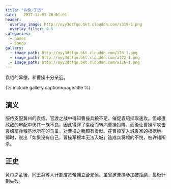 ```yaml
---
title: "许攸·子远"
date:   2017-12-03 20:01:01
header:
  overlay_image: http://oyy3dtfqo.bkt.clouddn.com/s319-1.png
  overlay_filter: 0.5
categories:
  - Games
  - Sango
gallery:
  - image_path: http://oyy3dtfqo.bkt.clouddn.com/178-1.png
  - image_path: http://oyy3dtfqo.bkt.clouddn.com/a172-1.png
  - image_path: http://oyy3dtfqo.bkt.clouddn.com/a126-1.png
---
```


袁绍的幕僚。和曹操十分亲近。

{% include gallery caption=page.title %}

## 演义

服侍支配冀州的袁绍。官渡之战中得知曹操兵粮不足，催促袁绍採取速攻。但却遭政敌的审配中伤其一族不良，因此得罪了袁绍而转向曹操投降。而後让曹操军攻击袁绍军兵粮基地所在的乌巢，对曹操之勝颇有贡献。在曹操军入城袁家的根据地·邺时，说出「如果没有自己，曹操军根本无法入城」造成众将领的不悦，被许褚所杀。

## 正史

黄巾之乱後，同王芬等人计劃废灵帝拥立合淝侯。虽曾邀曹操参加被拒绝，最後计劃失败。